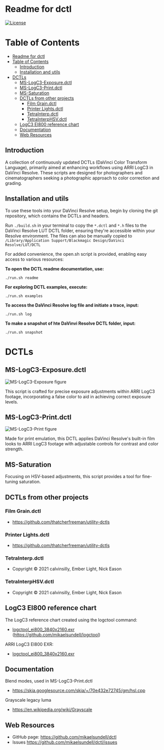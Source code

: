 Readme for dctl
====================

[![License](https://img.shields.io/badge/license-BSD%203--Clause-blue.svg?style=flat-square)](https://github.com/mikaelsundell/icloud-snapshot/blob/master/license.md)

Table of Contents
=================

- [Readme for dctl](#readme-for-dctl)
- [Table of Contents](#table-of-contents)
  - [Introduction](#introduction)
  - [Installation and utils](#installation-and-utils)
- [DCTLs](#dctls)
  - [MS-LogC3-Exposure.dctl](#ms-logc3-exposuredctl)
  - [MS-LogC3-Print.dctl](#ms-logc3-printdctl)
  - [MS-Saturation](#ms-saturation)
  - [DCTLs from other projects](#dctls-from-other-projects)
    - [Film Grain.dctl](#film-graindctl)
    - [Printer Lights.dctl](#printer-lightsdctl)
    - [TetraInterp.dctl](#tetrainterpdctl)
    - [TetraInterpHSV.dctl](#tetrainterphsvdctl)
  - [LogC3 EI800 reference chart](#logc3-ei800-reference-chart)
  - [Documentation](#documentation)
  - [Web Resources](#web-resources)

Introduction
---------

A collection of continuously updated DCTLs (DaVinci Color Transform Language), primarily aimed at enhancing workflows using ARRI LogC3 in DaVinci Resolve. These scripts are  designed for photographers and cinematographers seeking a photographic approach to color correction and grading.
  
Installation and utils
---------

To use these tools into your DaVinci Resolve setup, begin by cloning the git repository, which contains the DCTLs and headers.

Run `./build.sh` in your terminal to copy the `*.dctl` and `*.h` files to the DaVinci Resolve LUT DCTL folder, ensuring they're accessible within your Resolve environment. The files can also be manually copied to `/Library/Application Support/Blackmagic Design/DaVinci Resolve/LUT/DCTL`

For added convenience, the open.sh script is provided, enabling easy access to various resources:

**To open the DCTL readme documentation, use:**

```shell
./run.sh readme
````

**For exploring DCTL examples, execute:**

```shell
./run.sh examples
````

**To access the DaVinci Resolve log file and initiate a trace, input:**

```shell
./run.sh log
````

**To make a snapshot of hte DaVinvi Resolve DCTL folder, input:**

```shell
./run.sh snapshot
````

# DCTLs

## MS-LogC3-Exposure.dctl

![MS-LogC3-Exposure figure](resources/MS-LogC3-Exposure.png "MS-LogC3-Exposure")

This script is crafted for precise exposure adjustments within ARRI LogC3 footage, incorporating a false color to aid in achieving correct exposure levels.

## MS-LogC3-Print.dctl

![MS-LogC3-Print figure](resources/MS-LogC3-Print.png "MS-LogC3-Print")

Made for print emulation, this DCTL applies DaVinci Resolve's built-in film looks to ARRI LogC3 footage with adjustable controls for contrast and color strength.

## MS-Saturation

Focusing on HSV-based adjustments, this script provides a tool for fine-tuning saturation.

## DCTLs from other projects

### Film Grain.dctl

- https://github.com/thatcherfreeman/utility-dctls

### Printer Lights.dctl

- https://github.com/thatcherfreeman/utility-dctls

### TetraInterp.dctl

- Copyright © 2021 calvinsilly, Ember Light, Nick Eason

### TetraInterpHSV.dctl

- Copyright © 2021 calvinsilly, Ember Light, Nick Eason

## LogC3 EI800 reference chart

The LogC3 reference chart created using the logctool command:

- [logctool_ei800_3840x2160.exr](resources/logctool_ei800_3840x2160.exr) (https://github.com/mikaelsundell/logctool)

ARRI LogC3 EI800 EXR:

- [logctool_ei800_3840x2160.exr](resources/logctool_ei800_3840x2160.exr)


Documentation
---------

Blend modes, used in MS-LogC3-Print.dctl
* https://skia.googlesource.com/skia/+/70e432e72745/gm/hsl.cpp

Grayscale legacy luma 
* https://en.wikipedia.org/wiki/Grayscale


 Web Resources
-------------

* GitHub page:        https://github.com/mikaelsundell/dctl
* Issues              https://github.com/mikaelsundell/dctl/issues
